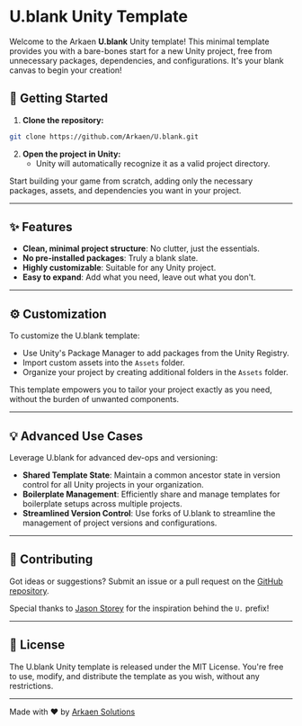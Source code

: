 # U.blank Unity Template

Welcome to the Arkaen **U.blank** Unity template! This minimal template provides you with a bare-bones start for a new Unity project, free from unnecessary packages, dependencies, and configurations. It's your blank canvas to begin your creation!

## 🚀 Getting Started

1. **Clone the repository:**
```sh
git clone https://github.com/Arkaen/U.blank.git
```
2. **Open the project in Unity:**
   - Unity will automatically recognize it as a valid project directory.

Start building your game from scratch, adding only the necessary packages, assets, and dependencies you want in your project.

---

## ✨ Features
- **Clean, minimal project structure**: No clutter, just the essentials.
- **No pre-installed packages**: Truly a blank slate.
- **Highly customizable**: Suitable for any Unity project.
- **Easy to expand**: Add what you need, leave out what you don't.

---

## ⚙️ Customization

To customize the U.blank template:
- Use Unity's Package Manager to add packages from the Unity Registry.
- Import custom assets into the `Assets` folder.
- Organize your project by creating additional folders in the `Assets` folder.

This template empowers you to tailor your project exactly as you need, without the burden of unwanted components.

---

## 💡 Advanced Use Cases

Leverage U.blank for advanced dev-ops and versioning:
- **Shared Template State**: Maintain a common ancestor state in version control for all Unity projects in your organization.
- **Boilerplate Management**: Efficiently share and manage templates for boilerplate setups across multiple projects.
- **Streamlined Version Control**: Use forks of U.blank to streamline the management of project versions and configurations.

---

## 🤝 Contributing

Got ideas or suggestions? Submit an issue or a pull request on the [GitHub repository](https://github.com/Arkaen/U.blank).

Special thanks to [Jason Storey](https://www.youtube.com/c/jasonstorey) for the inspiration behind the `U.` prefix!

---

## 📜 License

The U.blank Unity template is released under the MIT License. You're free to use, modify, and distribute the template as you wish, without any restrictions.

---

Made with ❤️ by [Arkaen Solutions](https://gravatar.com/aaronark)
